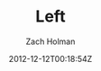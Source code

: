 ---
title: "Left"
github: https://github.com/holman/left
demo: http://zachholman.com/left/
author: Zach Holman

ssg:
  - Jekyll
cms:
  - No Cms
date: 2012-12-12T00:18:54Z
github_branch: gh-pages
stale: true
---